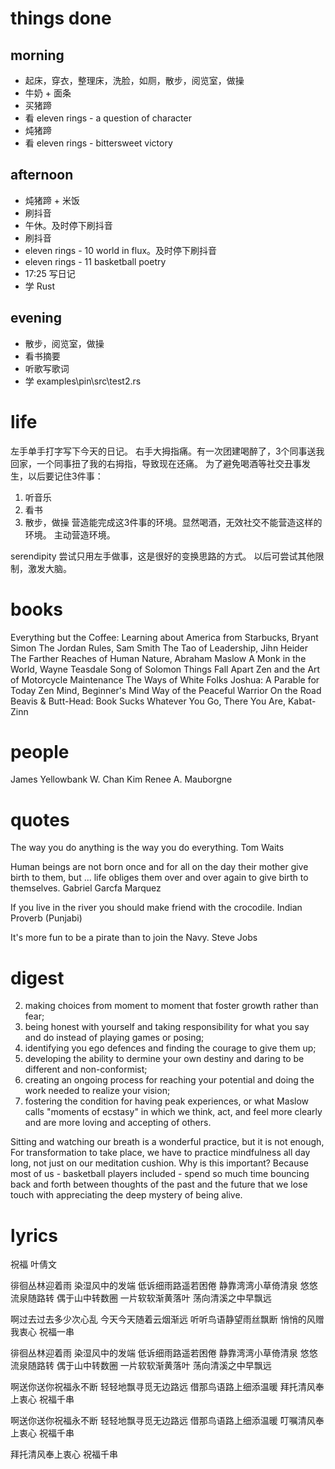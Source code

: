 # things done
## morning
* 起床，穿衣，整理床，洗脸，如厕，散步，阅览室，做操
* 牛奶 + 面条
* 买猪蹄
* 看 eleven rings - a question of character
* 炖猪蹄
* 看 eleven rings - bittersweet victory
## afternoon
* 炖猪蹄 + 米饭
* 刷抖音
* 午休。及时停下刷抖音
* 刷抖音
* eleven rings - 10 world in flux。及时停下刷抖音
* eleven rings - 11 basketball poetry
* 17:25 写日记
* 学 Rust
## evening
* 散步，阅览室，做操
* 看书摘要
* 听歌写歌词
* 学 examples\pin\src\test2.rs

# life
左手单手打字写下今天的日记。
右手大拇指痛。有一次团建喝醉了，3个同事送我回家，一个同事扭了我的右拇指，导致现在还痛。
为了避免喝酒等社交丑事发生，以后要记住3件事：
1. 听音乐
2. 看书
3. 散步，做操
营造能完成这3件事的环境。显然喝酒，无效社交不能营造这样的环境。
主动营造环境。

serendipity
尝试只用左手做事，这是很好的变换思路的方式。
以后可尝试其他限制，激发大脑。

# books
Everything but the Coffee: Learning about America from Starbucks, Bryant Simon
The Jordan Rules, Sam Smith
The Tao of Leadership, Jihn Heider
The Farther Reaches of Human Nature, Abraham Maslow
A Monk in the World, Wayne Teasdale
Song of Solomon
Things Fall Apart
Zen and the Art of Motorcycle Maintenance
The Ways of White Folks
Joshua: A Parable for Today
Zen Mind, Beginner's Mind
Way of the Peaceful Warrior
On the Road
Beavis & Butt-Head: Book Sucks
Whatever You Go, There You Are, Kabat-Zinn

# people
James Yellowbank
W. Chan Kim
Renee A. Mauborgne

# quotes
The way you do anything is the way you do everything.
  Tom Waits

Human beings are not born once and for all on the day
their mother give birth to them, but ... life obliges
them over and over again to give birth to themselves.
  Gabriel Garcfa Marquez 

If you live in the river you should make
friend with the crocodile.
  Indian Proverb (Punjabi)

It's more fun to be a pirate than to join the Navy.
  Steve Jobs

# digest
2. making choices from moment to moment that foster growth rather than fear;
4. being honest with yourself and taking responsibility for what you say and do instead of playing games or posing;
5. identifying you ego defences and finding the courage to give them up;
6. developing the ability to dermine your own destiny and daring to be different and non-conformist;
7. creating an ongoing process for reaching your potential and doing the work needed to realize your vision;
8. fostering the condition for having peak experiences, or what Maslow calls "moments of ecstasy" in which
   we think, act, and feel more clearly and are more loving and accepting of others.

Sitting and watching our breath is a wonderful practice, but it is not enough,
For transformation to take place, we have to practice mindfulness all day long,
not just on our meditation cushion. Why is this important? Because most of us -
basketball players included - spend so much time bouncing back and forth between
thoughts of the past and the future that we lose touch with appreciating the deep 
mystery of being alive.

# lyrics
祝福
  叶倩文

徘徊丛林迎着雨
染湿风中的发端
低诉细雨路遥若困倦
静靠湾湾小草倚清泉
悠悠流泉随路转
偶于山中转数圈
一片软软渐黄落叶
荡向清溪之中早飘远

啊过去过去多少次心乱
今天今天随着云烟渐远
听听鸟语静望雨丝飘断
悄悄的风赠我衷心
祝福一串

徘徊丛林迎着雨
染湿风中的发端
低诉细雨路遥若困倦
静靠湾湾小草倚清泉
悠悠流泉随路转
偶于山中转数圈
一片软软渐黄落叶
荡向清溪之中早飘远

啊送你送你祝福永不断
轻轻地飘寻觅无边路远
借那鸟语路上细添温暖
拜托清风奉上衷心
祝福千串

啊送你送你祝福永不断
轻轻地飘寻觅无边路远
借那鸟语路上细添温暖
叮嘱清风奉上衷心
祝福千串

拜托清风奉上衷心
祝福千串

